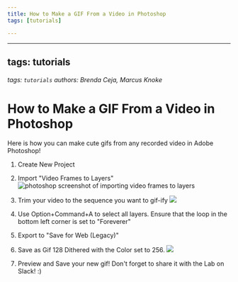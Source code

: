 ```yaml
---
title: How to Make a GIF From a Video in Photoshop
tags: [tutorials]

---
```


---
tags: tutorials
---

###### tags: `tutorials`  *authors: Brenda Ceja, Marcus Knoke*

# How to Make a GIF From a Video in Photoshop
Here is how you can make cute gifs from any recorded video in Adobe Photoshop! 
1. Create New Project
2. Import "Video Frames to Layers" ![photoshop screenshot of importing video frames to layers](https://i.imgur.com/MGChdAz.jpg)
3. Trim your video to the sequence you want to gif-ify ![](https://i.imgur.com/MK2YL5K.jpg)
4. Use Option+Command+A to select all layers. Ensure that the loop in the bottom left corner is set to "Foreverer"
5. Export to "Save for Web (Legacy)"

6. Save as Gif 128 Dithered with the Color set to 256. ![](https://i.imgur.com/piFwT4j.jpg)
7. Preview and Save your new gif! Don't forget to share it with the Lab on Slack! :)